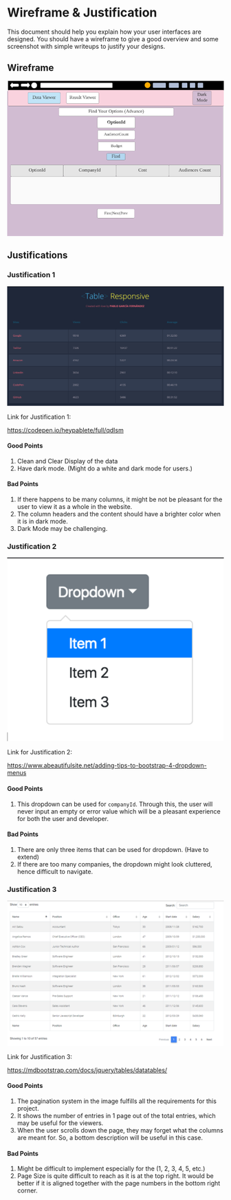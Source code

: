 # Wireframe & Justification

This document should help you explain how your user interfaces are designed. You should have a wireframe to give a good overview and some screenshot with simple writeups to justify your designs.

## Wireframe

![Wireframe](assets/wireframe-data-viewer-frontend-advance.png)

## Justifications

### Justification 1

![Justification1](assets/wireframe-data-viewer-justification1.png)

Link for Justification 1: 

https://codepen.io/heypablete/full/qdIsm

#### Good Points

1. Clean and Clear Display of the data
2. Have dark mode. (Might do a white and dark mode for users.)

#### Bad Points

1. If there happens to be many columns, it might be not be pleasant for the user to view it as a whole in the website.
2. The column headers and the content should have a brighter color when it is in dark mode.
3. Dark Mode may be challenging.

### Justification 2

![Justification2](assets/wireframe-data-viewer-justification2.png)

Link for Justification 2:

https://www.abeautifulsite.net/adding-tips-to-bootstrap-4-dropdown-menus

#### Good Points

1. This dropdown can be used for ``companyId``. Through this, the user will never input an empty or error value which will be a pleasant experience for both the user and developer.

#### Bad Points

1. There are only three items that can be used for dropdown. (Have to extend)
2. If there are too many companies, the dropdown might look cluttered, hence difficult to navigate.

### Justification 3

![Justification3](assets/wireframe-data-viewer-justification3.png)

Link for Justification 3:

https://mdbootstrap.com/docs/jquery/tables/datatables/

#### Good Points

1. The pagination system in the image fulfills all the requirements for this project.
2. It shows the number of entries in 1 page out of the total entries, which may be useful for the viewers.
3. When the user scrolls down the page, they may forget what the columns are meant for. So, a bottom description will be useful in this case.

#### Bad Points

1. Might be difficult to implement especially for the (1, 2, 3, 4, 5, etc.)
2. Page Size is quite difficult to reach as it is at the top right. It would be better if it is aligned together with the page numbers in the bottom right corner.